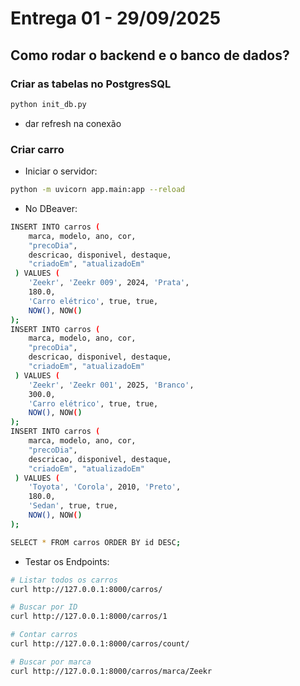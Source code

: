 # Entrega 01 - 29/09/2025

## Como rodar o backend e o banco de dados?

### Criar as tabelas no PostgresSQL

```bash
python init_db.py
```
- dar refresh na conexão

### Criar carro
- Iniciar o servidor:
```bash
python -m uvicorn app.main:app --reload
```

- No DBeaver:

```bash
INSERT INTO carros (
    marca, modelo, ano, cor, 
    "precoDia",
    descricao, disponivel, destaque,
    "criadoEm", "atualizadoEm"
 ) VALUES (
    'Zeekr', 'Zeekr 009', 2024, 'Prata',
    180.0, 
    'Carro elétrico', true, true,
    NOW(), NOW()
);
INSERT INTO carros (
    marca, modelo, ano, cor, 
    "precoDia",
    descricao, disponivel, destaque,
    "criadoEm", "atualizadoEm"
 ) VALUES (
    'Zeekr', 'Zeekr 001', 2025, 'Branco',
    300.0, 
    'Carro elétrico', true, true,
    NOW(), NOW()
);
INSERT INTO carros (
    marca, modelo, ano, cor, 
    "precoDia",
    descricao, disponivel, destaque,
    "criadoEm", "atualizadoEm"
 ) VALUES (
    'Toyota', 'Corola', 2010, 'Preto',
    180.0, 
    'Sedan', true, true,
    NOW(), NOW()
);
```
```bash
SELECT * FROM carros ORDER BY id DESC;
```

- Testar os Endpoints:
```bash
# Listar todos os carros
curl http://127.0.0.1:8000/carros/

# Buscar por ID
curl http://127.0.0.1:8000/carros/1

# Contar carros
curl http://127.0.0.1:8000/carros/count/

# Buscar por marca
curl http://127.0.0.1:8000/carros/marca/Zeekr
```

